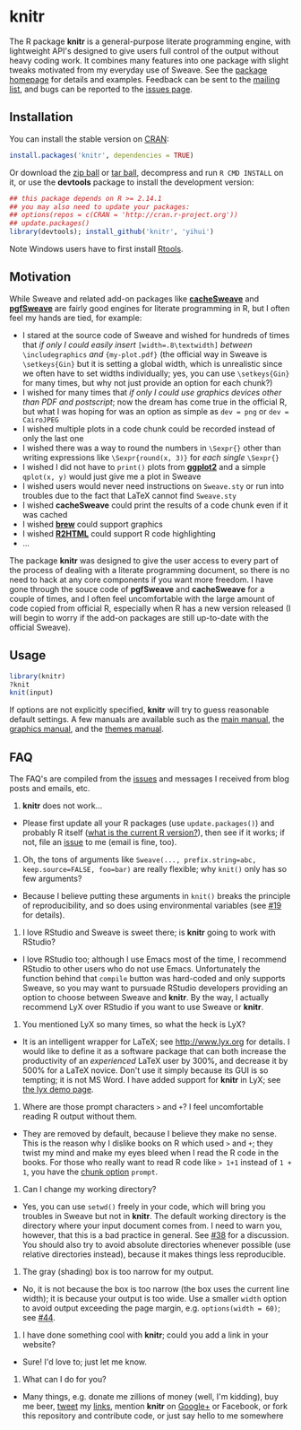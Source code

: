 # knitr

The R package **knitr** is a general-purpose literate programming engine, with lightweight API's designed to give users full control of the output without heavy coding work. It combines many features into one package with slight tweaks motivated from my everyday use of Sweave. See the [package homepage](http://yihui.github.com/knitr) for  details and examples. Feedback can be sent to the [mailing list](https://groups.google.com/group/knitr), and bugs can be reported to the [issues page](https://github.com/yihui/knitr/issues).

## Installation

You can install the stable version on [CRAN](http://cran.r-project.org/package=knitr):

```r
install.packages('knitr', dependencies = TRUE)
```

Or download the [zip ball](https://github.com/yihui/knitr/zipball/master) or [tar ball](https://github.com/yihui/knitr/tarball/master), decompress and run `R CMD INSTALL` on it, or use the **devtools** package to install the development version:

```r
## this package depends on R >= 2.14.1
## you may also need to update your packages: 
## options(repos = c(CRAN = 'http://cran.r-project.org'))
## update.packages()
library(devtools); install_github('knitr', 'yihui')
```

Note Windows users have to first install [Rtools](http://www.murdoch-sutherland.com/Rtools/).

## Motivation

While Sweave and related add-on packages like [**cacheSweave**](http://cran.r-project.org/package=cacheSweave) and [**pgfSweave**](http://cran.r-project.org/package=pgfSweave) are fairly good engines for literate programming in R, but I often feel my hands are tied, for example:

- I stared at the source code of Sweave and wished for hundreds of times that *if only I could easily insert* `[width=.8\textwidth]` *between* `\includegraphics` *and* `{my-plot.pdf}` (the official way in Sweave is `\setkeys{Gin}` but it is setting a global width, which is unrealistic since we often have to set widths individually; yes, you can use `\setkeys{Gin}` for many times, but why not just provide an option for each chunk?)
- I wished for many times that *if only I could use graphics devices other than PDF and postscript*; now the dream has come true in the official R, but what I was hoping for was an option as simple as `dev = png` or `dev = CairoJPEG`
- I wished multiple plots in a code chunk could be recorded instead of only the last one
- I wished there was a way to round the numbers in `\Sexpr{}` other than writing expressions like `\Sexpr{round(x, 3)}` for *each single* `\Sexpr{}`
- I wished I did not have to `print()` plots from [**ggplot2**](http://cran.r-project.org/package=ggplot2) and a simple `qplot(x, y)` would just give me a plot in Sweave
- I wished users would never need instructions on `Sweave.sty` or run into troubles due to the fact that LaTeX cannot find `Sweave.sty`
- I wished **cacheSweave** could print the results of a code chunk even if it was cached
- I wished [**brew**](http://cran.r-project.org/package=brew) could support graphics
- I wished [**R2HTML**](http://cran.r-project.org/package=R2HTML) could support R code highlighting
- ...

The package **knitr** was designed to give the user access to every part of the process of dealing with a literate programming document, so there is no need to hack at any core components if you want more freedom. I have gone through the souce code of **pgfSweave** and **cacheSweave** for a couple of times, and I often feel uncomfortable with the large amount of code copied from official R, especially when R has a new version released (I will begin to worry if the add-on packages are still up-to-date with the official Sweave).

## Usage

```r
library(knitr)
?knit
knit(input)
```

If options are not explicitly specified, **knitr** will try to guess reasonable default settings. A few manuals are available such as the [main manual](https://github.com/downloads/yihui/knitr/knitr-manual.pdf), the [graphics manual](https://github.com/downloads/yihui/knitr/knitr-graphics.pdf), and the [themes manual](https://github.com/downloads/yihui/knitr/knitr-themes.pdf).

## FAQ

The FAQ's are compiled from the [issues](https://github.com/yihui/knitr/issues) and messages I received from blog posts and emails, etc.

1. **knitr** does not work...
  - Please first update all your R packages (use `update.packages()`) and probably R itself ([what is the current R version?](http://cran.r-project.org/)), then see if it works; if not, file an [issue](https://github.com/yihui/knitr/issues) to me (email is fine, too).
1. Oh, the tons of arguments like `Sweave(..., prefix.string=abc, keep.source=FALSE, foo=bar)` are really flexible; why `knit()` only has so few arguments?
  - Because I believe putting these arguments in `knit()` breaks the principle of reproducibility, and so does using environmental variables (see [#19](https://github.com/yihui/knitr/issues/19) for details).
1. I love RStudio and Sweave is sweet there; is **knitr** going to work with RStudio?
  - I love RStudio too; although I use Emacs most of the time, I recommend RStudio to other users who do not use Emacs. Unfortunately the function behind that `compile` button was hard-coded and only supports Sweave, so you may want to pursuade RStudio developers providing an option to choose between Sweave and **knitr**. By the way, I actually recommend LyX over RStudio if you want to use Sweave or **knitr**.
1. You mentioned LyX so many times, so what the heck is LyX?
  - It is an intelligent wrapper for LaTeX; see http://www.lyx.org for details. I would like to define it as a software package that can both increase the productivity of an _experienced_ LaTeX user by 300%, and decrease it by 500% for a LaTeX novice. Don't use it simply because its GUI is so tempting; it is not MS Word. I have added support for **knitr** in LyX; see [the lyx demo page](http://yihui.github.com/knitr/demo/lyx/).
1. Where are those prompt characters `>` and `+`? I feel uncomfortable reading R output without them.
  - They are removed by default, because I believe they make no sense. This is the reason why I dislike books on R which used `>` and `+`; they twist my mind and make my eyes bleed when I read the R code in the books. For those who really want to read R code like `> 1+1` instead of `1 + 1`, you have the [chunk option](http://yihui.github.com/knitr/options) `prompt`.
1. Can I change my working directory?
  - Yes, you can use `setwd()` freely in your code, which will bring you troubles in Sweave but not in **knitr**. The default working directory is the directory where your input document comes from. I need to warn you, however, that this is a bad practice in general. See [#38](https://github.com/yihui/knitr/issues/38) for a discussion. You should also try to avoid absolute directories whenever possible (use relative directories instead), because it makes things less reproducible.
1. The gray (shading) box is too narrow for my output.
  - No, it is not because the box is too narrow (the box uses the current line width); it is because your output is too wide. Use a smaller `width` option to avoid output exceeding the page margin, e.g. `options(width = 60)`; see [#44](https://github.com/yihui/knitr/issues/44).
1. I have done something cool with **knitr**; could you add a link in your website?
  - Sure! I'd love to; just let me know.
1. What can I do for you?
  - Many things, e.g. donate me zillions of money (well, I'm kidding), buy me beer, [tweet](https://twitter.com/xieyihui) my [links](http://yihui.github.com/knitr), mention **knitr** on [Google+](https://plus.google.com/u/0/109653178371807724268/posts) or Facebook, or fork this repository and contribute code, or just say hello to me somewhere
